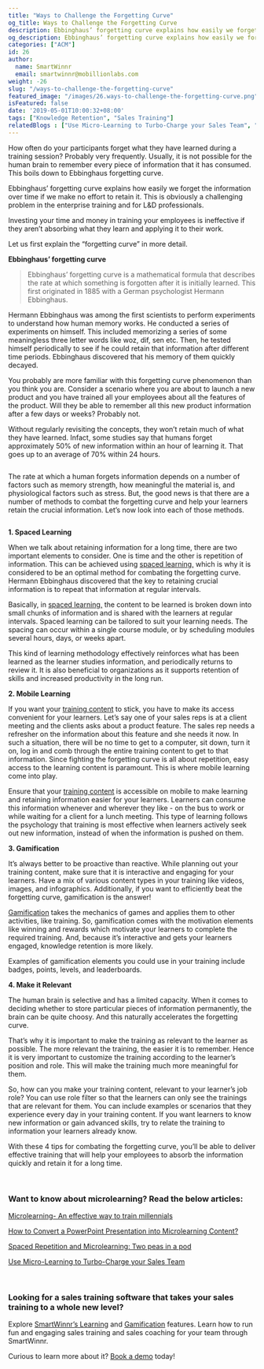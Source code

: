 ```yaml
---
title: "Ways to Challenge the Forgetting Curve"
og_title: Ways to Challenge the Forgetting Curve
description: Ebbinghaus’ forgetting curve explains how easily we forget the information over time if we make no effort to retain it. Learn how to challenge this forgetting curve.
og_description: Ebbinghaus’ forgetting curve explains how easily we forget the information over time if we make no effort to retain it. Learn how to challenge this forgetting curve.
categories: ["ACM"]
id: 26
author:
  name: SmartWinnr
  email: smartwinnr@mobillionlabs.com
weight: -26
slug: "/ways-to-challenge-the-forgetting-curve"
featured_image: "/images/26.ways-to-challenge-the-forgetting-curve.png"
isFeatured: false
date: '2019-05-01T10:00:32+08:00'
tags: ["Knowledge Retention", "Sales Training"]
relatedBlogs : ["Use Micro-Learning to Turbo-Charge your Sales Team", "How can Adaptive Learning Help in driving Effective Compliance Trainings?", "Microlearning- An effective way to train millennials"]
---
```


How often do your participants forget what they have learned during a training session? Probably very frequently. Usually, it is not possible for the human brain to remember every piece of information that it has consumed. This boils down to Ebbinghaus forgetting curve.

Ebbinghaus’ forgetting curve explains how easily we forget the information over time if we make no effort to retain it. This is obviously a challenging problem in the enterprise training and for L&D professionals. 

Investing your time and money in training your employees is ineffective if they aren’t absorbing what they learn and applying it to their work.

Let us first explain the “forgetting curve” in more detail.

**Ebbinghaus’ forgetting curve**

> Ebbinghaus’ forgetting curve is a mathematical formula that describes the rate at which something is forgotten after it is initially learned. This first originated in 1885 with a German psychologist Hermann Ebbinghaus.

Hermann Ebbinghaus was among the first scientists to perform experiments to understand how human memory works. He conducted a series of experiments on himself. This included memorizing a series of some meaningless three letter words like woz, dif, sen etc. Then, he tested himself periodically to see if he could retain that information after different time periods. Ebbinghaus discovered that his memory of them quickly decayed.

You probably are more familiar with this forgetting curve phenomenon than you think you are. Consider a scenario where you are about to launch a new product and you have trained all your employees about all the features of the product. Will they be able to remember all this new product information after a few days or weeks? Probably not. 

Without regularly revisiting the concepts, they won’t retain much of what they have learned. Infact, some studies say that humans forget approximately 50% of new information within an hour of learning it. That goes up to an average of 70% within 24 hours.

<img alt="" src="/images/Ebbinghaus’ forgetting curve.png" class="padding80 ml-padding-top0 ml-padding-bottom0">

The rate at which a human forgets information depends on a number of factors such as memory strength, how meaningful the material is, and physiological factors such as stress. But, the good news is that there are a number of methods to combat the forgetting curve and help your learners retain the crucial information. Let’s now look into each of those methods.

<img alt="" src="/images/fc.png" class="padding80 ml-padding-top0 ml-padding-bottom0">

**1. Spaced Learning**

When we talk about retaining information for a long time, there are two important elements to consider. One is time and the other is repetition of information. This can be achieved using <a href="https://www.smartwinnr.com/post/spaced-repetition-and-microlearning-two-peas-in-a-pod/" target="_blank">spaced learning,</a> which is why it is considered to be an optimal method for combating the forgetting curve. Hermann Ebbinghaus discovered that the key to retaining crucial information is to repeat that information at regular intervals. 

Basically, in <a href="https://www.smartwinnr.com/post/spaced-repetition-and-microlearning-two-peas-in-a-pod/" target="_blank">spaced learning,</a> the content to be learned is broken down into small chunks of information and is shared with the learners at regular intervals. Spaced learning can be tailored to suit your learning needs. The spacing can occur within a single course module, or by scheduling modules several hours, days, or weeks apart.

This kind of learning methodology effectively reinforces what has been learned as the learner studies information, and periodically returns to review it. It is also beneficial to organizations as it supports retention of skills and increased productivity in the long run.

**2. Mobile Learning**

If you want your <a href="https://www.smartwinnr.com/post/how-to-convert-a-powerpoint-presentation-into-microlearning-content/" target="_blank">training content</a> to stick, you have to make its access convenient for your learners. Let’s say one of your sales reps is at a client meeting and the clients asks about a product feature. The sales rep needs a refresher on the information about this feature and she needs it now. In such a situation, there will be no time to get to a computer, sit down, turn it on, log in and comb through the entire training content to get to that information. Since fighting the forgetting curve is all about repetition, easy access to the learning content is paramount. This is where mobile learning come into play.

Ensure that your <a href="https://www.smartwinnr.com/post/how-to-convert-a-powerpoint-presentation-into-microlearning-content/" target="_blank">training content</a> is accessible on mobile to make learning and retaining information easier for your learners. Learners can consume this information whenever and wherever they like - on the bus to work or while waiting for a client for a lunch meeting. This type of learning follows the psychology that training is most effective when learners actively seek out new information, instead of when the information is pushed on them. 

**3. Gamification**

It’s always better to be proactive than reactive. While planning out your training content, make sure that it is interactive and engaging for your learners. Have a mix of various content types in your training like videos, images, and infographics. Additionally, if you want to efficiently beat the forgetting curve, gamification is the answer!

<a href="https://www.smartwinnr.com/post/gamification-and-employee-engagement/" target="_blank">Gamification</a> takes the mechanics of games and applies them to other activities, like training. So, gamification comes with the motivation elements like winning and rewards which motivate your learners to complete the required training. And, because it’s interactive and gets your learners engaged, knowledge retention is more likely.

Examples of gamification elements you could use in your training include badges, points, levels, and leaderboards.

**4. Make it Relevant**

The human brain is selective and has a limited capacity. When it comes to deciding whether to store particular pieces of information permanently, the brain can be quite choosy. And this naturally accelerates the forgetting curve.

That’s why it is important to make the training as relevant to the learner as possible. The more relevant the training, the easier it is to remember. Hence it is very important to customize the training according to the learner’s position and role. This will make the training much more meaningful for them.

So, how can you make your training content, relevant to your learner’s job role? You can use role filter so that the learners can only see the trainings that are relevant for them. You can include examples or scenarios that they experience every day in your training content. If you want learners to know new information or gain advanced skills, try to relate the training to information your learners already know.

With these 4 tips for combating the forgetting curve, you’ll be able to deliver effective training that will help your employees to absorb the information quickly and retain it for a long time.

<br>

### **Want to know about microlearning? Read the below articles:**

<a href="https://smartwinnr.com/post/microlearning-an-effective-way-to-train-millennials/" target="_blank">Microlearning- An effective way to train millennials</a>

<a href="https://smartwinnr.com/post/how-to-convert-a-powerpoint-presentation-into-microlearning-content/" target="_blank">How to Convert a PowerPoint Presentation into Microlearning Content?</a>

<a href="https://www.smartwinnr.com/post/spaced-repetition-and-microlearning-two-peas-in-a-pod/" target="_blank">Spaced Repetition and Microlearning: Two peas in a pod</a>

<a href="https://smartwinnr.com/post/use-micro-learning-to-turbo-charge-your-sales-team/" target="_blank">Use Micro-Learning to Turbo-Charge your Sales Team</a>

<br>

### **Looking for a sales training software that takes your sales training to a whole new level?**

Explore <a href="https://www.smartwinnr.com/product/targeted-learning/" target="_blank">SmartWinnr’s Learning</a> and <a href="https://www.smartwinnr.com/product/gamification/" target="_blank">Gamification</a> features. Learn how to run fun and engaging sales training and sales coaching for your team through SmartWinnr.

Curious to learn more about it? <a href="https://www.smartwinnr.com/request-demo/" target="_blank">Book a demo</a> today!
